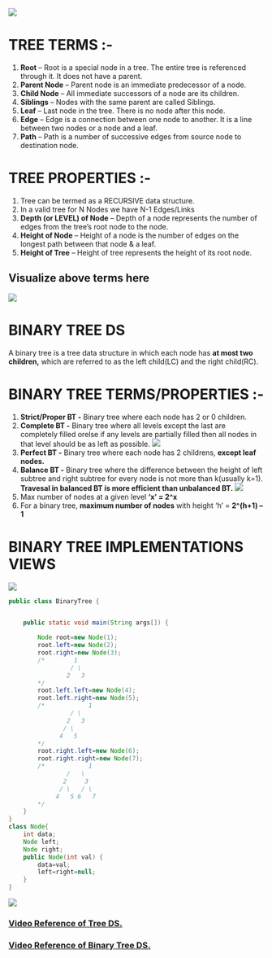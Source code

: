 ![](https://cdn.shortpixel.ai/client/to_avif,q_glossy,ret_img,w_954/https://simplesnippets.tech/wp-content/uploads/2020/10/real-world-tree-diagram.png)

# **TREE TERMS :-**

1. **Root** – Root is a special node in a tree. The entire tree is referenced through it. It does not have a parent.
2. **Parent Node** – Parent node is an immediate predecessor of a node.
3. **Child Node** – All immediate successors of a node are its children.
4. **Siblings** – Nodes with the same parent are called Siblings.
5. **Leaf** – Last node in the tree. There is no node after this node.
6. **Edge** – Edge is a connection between one node to another. It is a line between two nodes or a node and a leaf.
7. **Path** – Path is a number of successive edges from source node to destination node.

# **TREE PROPERTIES :-**

1. Tree can be termed as a RECURSIVE data structure.
2. In a valid tree for N Nodes we have N-1 Edges/Links
3. **Depth (or LEVEL) of Node** – Depth of a node represents the number of edges from the tree’s root node to the node.
4. **Height of Node** – Height of a node is the number of edges on the longest path between that node & a leaf.
5. **Height of Tree** – Height of tree represents the height of its root node.

## **Visualize above terms here**

![](https://i.ibb.co/NyFwKpL/Tree-DS.png)

# **BINARY TREE DS**

A binary tree is a tree data structure in which each node has **at most two children,** which are referred to as the left child(LC) and the right child(RC).

# **BINARY TREE TERMS/PROPERTIES :-**

1. **Strict/Proper BT -** Binary tree where each node has 2 or 0 children.
2. **Complete BT -** Binary tree where all levels except the last are completely filled orelse if any levels are partially filled then all nodes in that level should be as left as possible.
   ![](https://i.ibb.co/bd3fyYk/BT-DS-1.png)
3. **Perfect BT -** Binary tree where each node has 2 childrens, **except leaf nodes.**
4. **Balance BT -** Binary tree where the difference between the height of left subtree and right subtree for every node is not more than k(usually k=1).
   **Travesal in balanced BT is more efficient than unbalanced BT.**
   ![](https://i.ibb.co/nPNZn9W/BT-DS-2.png)
5. Max number of nodes at a given level **‘x’ = 2^x**
6. For a binary tree, **maximum number of nodes** with height ‘h’ = **2^(h+1) – 1**

# **BINARY TREE IMPLEMENTATIONS VIEWS**

![](https://cdn.shortpixel.ai/client/to_avif,q_glossy,ret_img,w_1010/https://simplesnippets.tech/wp-content/uploads/2020/10/binary-tree-logical-diagram.png)

```java
public class BinaryTree {


	public static void main(String args[]) {

		Node root=new Node(1);
		root.left=new Node(2);
		root.right=new Node(3);
		/*        1
		         / \
		        2   3
		*/
		root.left.left=new Node(4);
		root.left.right=new Node(5);
		/*            1
			     / \
			    2	3
			   / \
			  4   5
		*/
		root.right.left=new Node(6);
		root.right.right=new Node(7);
		/*            1
			    /   \
			   2	 3
			  / \   / \
			 4   5 6   7
		*/
	}
}
class Node{
	int data;
	Node left;
	Node right;
	public Node(int val) {
		data=val;
		left=right=null;
	}
}
```

![](https://cdn.shortpixel.ai/client/to_avif,q_glossy,ret_img,w_892/https://simplesnippets.tech/wp-content/uploads/2020/10/binary-tree-as-array-implementation-diagram.png)

### **[Video Reference of Tree DS.](https://youtu.be/URRNruf2yVk)**

### **[Video Reference of Binary Tree DS.](https://youtu.be/zW4JZt6Wud8)**
